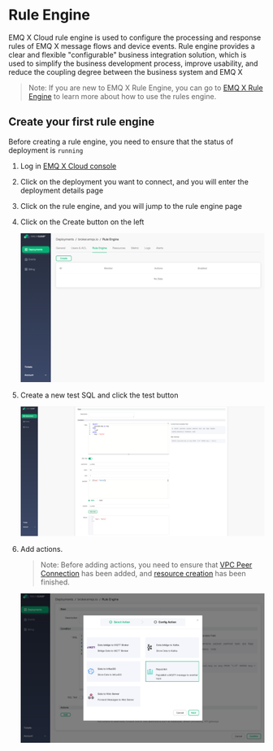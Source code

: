 # Rule Engine
EMQ X Cloud rule engine is used to configure the processing and response rules of EMQ X message flows and device events. Rule engine provides a clear and flexible "configurable" business integration solution, which is used to simplify the business development process, improve usability, and reduce the coupling degree between the business system and EMQ X

> Note: If you are new to EMQ X Rule Engine, you can go to  [EMQ X Rule Engine](<https://docs.emqx.io/broker/latest/cn/rule/rule-engine.html>) to learn more about how to use the rules engine.



## Create your first rule engine

Before creating a rule engine, you need to ensure that the status of deployment is `running`

1. Log in  [EMQ X Cloud console](https://cloud.emqx.io/console/)

2. Click on the deployment you want to connect, and you will enter the deployment details page

2. Click on the rule engine, and you will jump to the rule engine page

4. Click on the Create button on the left

   ![deployment_connections](../_assets/deployments/start_rule_engine.png)

5. Create a new test SQL and click the test button

   ![deployment_connections](../_assets/deployments/test_rule_engine_sql.png)

6. Add actions.

   > Note: Before adding actions, you need to ensure that [VPC Peer Connection](../deployments/vpc_peering.md) has been added, and [resource creation](../deployments/resources.md) has been finished.

   ![deployment_connections](../_assets/deployments/add_action.png)



